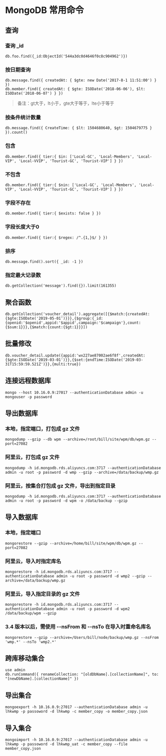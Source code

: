 # MongoDB 常用命令

## 查询

### 查询 _id

```
db.foo.find({_id:ObjectId('544a3dc0d4646f0c8c904962')})
```

### 按日期查询

```
db.message.find({ createdAt: { $gte: new Date('2017-8-1 11:51:00') } })
db.member.find({ createdAt: { $gte: ISODate('2018-06-06'), $lt: ISODate('2018-06-07') } })
```

> 备注：gt大于，lt小于，gte大于等于，lte小于等于

### 按条件统计数量

```
db.message.find({ CreateTime: { $lt: 1504680640, $gt: 1504679775 } }).count()
```

### 包含

```
db.member.find({ tier:{ $in: ['Local-GC', 'Local-Members', 'Local-VIP', 'Local-VVIP', 'Tourist-GC', 'Tourist-VIP'] } })
```

### 不包含

```
db.member.find({ tier:{ $nin: ['Local-GC', 'Local-Members', 'Local-VIP', 'Local-VVIP', 'Tourist-GC', 'Tourist-VIP'] } })
```

### 字段不存在

```
db.member.find({ tier:{ $exists: false } })
```

### 字段长度大于0

```
db.member.find({ tier:{ $regex: /^.{1,}$/ } })
```

### 排序

```
db.message.find().sort({ _id: -1 })
```

### 指定最大记录数

```
db.getCollection('message').find({}).limit(161355)
```

## 聚合函数

```
db.getCollection('voucher_detail').aggregate([{$match:{createdAt:{$gte:ISODate('2019-05-01')}}},{$group:{_id:{openid:'$openid',appid:'$appid',campaign:'$campaign'},count:{$sum:1}}},{$match:{count:{$gt:1}}}])
```

## 批量修改

```
db.voucher_detail.update({appid:'wx227ae87002ae6f8f',createdAt:{$gte:ISODate('2019-03-01')}},{$set:{endTime:ISODate('2019-03-31T15:59:59.521Z')}},{multi:true})
```

## 连接远程数据库

```
mongo --host 10.16.0.9:27017 --authenticationDatabase admin -u mongouser -p password
```

## 导出数据库

### 本地，指定端口，打包成 gz 文件

```
mongodump --gzip --db wpm --archive=/root/bill/site/wpm/db/wpm.gz --port=27082
```

### 阿里云，打包成 gz 文件

```
mongodump -h id.mongodb.rds.aliyuncs.com:3717 --authenticationDatabase admin -u root -p password -d wmp --gzip --archive=/data/backup/wmp.gz
```

### 阿里云，按集合打包成 gz 文件，导出到指定目录

```
mongodump -h id.mongodb.rds.aliyuncs.com:3717 --authenticationDatabase admin -u root -p password -d wpm -o /data/backup --gzip
```

## 导入数据库

### 本地，指定端口

```
mongorestore --gzip --archive=/home/bill/site/wpm/db/wpm.gz --port=27082
```

### 阿里云，导入时指定库名

```
mongorestore -h id.mongodb.rds.aliyuncs.com:3717 --authenticationDatabase admin -u root -p password -d wmp2 --gzip --archive=/data/backup/wmp.gz
```

### 阿里云，导入指定目录的 gz 文件

```
mongorestore -h id.mongodb.rds.aliyuncs.com:3717 --authenticationDatabase admin -u root -p password -d wpm2 /data/backup/wpm --gzip
```

### 3.4 版本以后，需使用 --nsFrom 和 --nsTo 在导入时重命名库名

```
mongorestore --gzip --archive=/Users/bill/node/backup/wmp.gz --nsFrom 'wmp.*' --nsTo 'wmp2.*'
```

## 跨库移动集合

```
use admin
db.runCommand({ renameCollection: "[oldDbName].[collectionName]", to: "[newDbName].[collectionName]" })
```

## 导出集合

```
mongoexport -h 10.16.0.9:27017 --authenticationDatabase admin -u lhkwmp -p passoword -d lhkwmp -c member_copy -o member_copy.json
```

## 导入集合

```
mongoimport -h 10.16.0.9:27017 --authenticationDatabase admin -u lhkwmp -p passoword -d lhkwmp_uat -c member_copy --file member_copy.json
```
